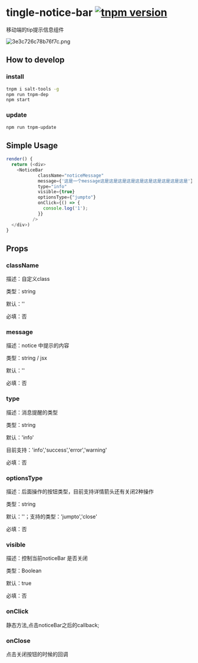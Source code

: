 # tingle-notice-bar [![tnpm version](http://web.npm.alibaba-inc.com/badge/v/@ali/tingle-notice-bar.svg?style=flat-square)](http://web.npm.alibaba-inc.com/package/@ali/tingle-notice-bar)

移动端的tip提示信息组件

 ![3e3c726c78b76f7c.png](https://private-alipayobjects.alipay.com/alipay-rmsdeploy-image/skylark/png/15565/3e3c726c78b76f7c.png) 

## How to develop

### install

```bash
tnpm i salt-tools -g
npm run tnpm-dep 
npm start
```

### update

```bash
npm run tnpm-update
```

## Simple Usage

```js
render() {
  return (<div>
    <NoticeBar
            className="noticeMessage"
            message={'这是一个message这是这是这是这是这是这是这是这是这是这是'}
            type="info"
            visible={true}
            optionsType={"jumpto"}
            onClick={() => {
              console.log('1');
            }}
          />
  </div>)
}

```

## Props

### className

描述：自定义class

类型：string

默认：''

必填：否

### message

描述：notice 中提示的内容

类型：string / jsx

默认：''

必填：否

### type

描述：消息提醒的类型

类型：string

默认：'info'

目前支持：'info','success','error','warning'

必填：否

### optionsType

描述：后面操作的按钮类型，目前支持详情箭头还有关闭2种操作

类型：string

默认：''；支持的类型：'jumpto','close'

必填：否

### visible

描述：控制当前noticeBar 是否关闭

类型：Boolean

默认：true

必填：否

### onClick 

静态方法,点击noticeBar之后的callback;

### onClose

点击关闭按钮的时候的回调

